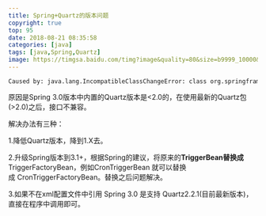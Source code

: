 ```yaml
---
title: Spring+Quartz的版本问题
copyright: true
top: 95
date: 2018-08-21 08:35:58
categories: [java]
tags: [java,Spring,Quartz]
image: https://timgsa.baidu.com/timg?image&quality=80&size=b9999_10000&sec=1535736996648&di=f4862c3d53b6e554d3d7c136ac62bfac&imgtype=0&src=http%3A%2F%2Fwww.ggeye.com%2Fpic%2Fbig%2F5%2F3282647757.jpg
---
```


```
Caused by: java.lang.IncompatibleClassChangeError: class org.springframework.scheduling.quartz.CronTriggerBean has interface org.quartz.CronTrigger as superclass
```

<!--more-->

原因是Spring 3.0版本中内置的Quartz版本是<2.0的，在使用最新的Quartz包(>2.0)之后，接口不兼容。

解决办法有三种：

1.降低Quartz版本，降到1.X去。

2.升级Spring版本到3.1+，根据Spring的建议，将原来的**TriggerBean替换成**TriggerFactoryBean，例如CronTriggerBean 就可以替换成 CronTriggerFactoryBean。替换之后问题解决。

3.如果不在xml配置文件中引用 Spring 3.0 是支持 Quartz2.2.1(目前最新版本)，直接在程序中调用即可。